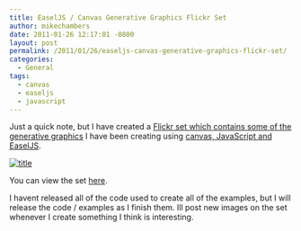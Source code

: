 ```yaml
---
title: EaselJS / Canvas Generative Graphics Flickr Set
author: mikechambers
date: 2011-01-26 12:17:01 -0800
layout: post
permalink: /2011/01/26/easeljs-canvas-generative-graphics-flickr-set/
categories:
  - General
tags:
  - canvas
  - easeljs
  - javascript
---
```



Just a quick note, but I have created a [Flickr set which contains some of the generative graphics][1] I have been creating using [canvas, JavaScript and EaselJS][2].

[![title](http://farm6.static.flickr.com/5092/5390791220_c17fc5dabb_m.jpg)](http://www.flickr.com/photos/mikechambers/sets/72157625744699667/with/5390791220/)

You can view the set [here][1].

I havent released all of the code used to create all of the examples, but I will release the code / examples as I finish them. Ill post new images on the set whenever I create something I think is interesting.

 [1]: http://www.flickr.com/photos/mikechambers/sets/72157625744699667/
 [2]: http://www.mikechambers.com/blog/tag/easeljs/